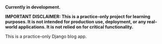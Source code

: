 **Currently in development.**

**IMPORTANT DISCLAIMER: This is a practice-only project for learning purposes. It is not intended for production use, deployment, or any real-world applications. It is not relied on for critical functionality.**

This is a practice-only Django blog app.